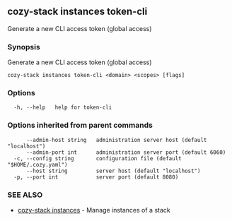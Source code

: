 ## cozy-stack instances token-cli

Generate a new CLI access token (global access)

### Synopsis

Generate a new CLI access token (global access)

```
cozy-stack instances token-cli <domain> <scopes> [flags]
```

### Options

```
  -h, --help   help for token-cli
```

### Options inherited from parent commands

```
      --admin-host string   administration server host (default "localhost")
      --admin-port int      administration server port (default 6060)
  -c, --config string       configuration file (default "$HOME/.cozy.yaml")
      --host string         server host (default "localhost")
  -p, --port int            server port (default 8080)
```

### SEE ALSO

* [cozy-stack instances](cozy-stack_instances.md)	 - Manage instances of a stack

